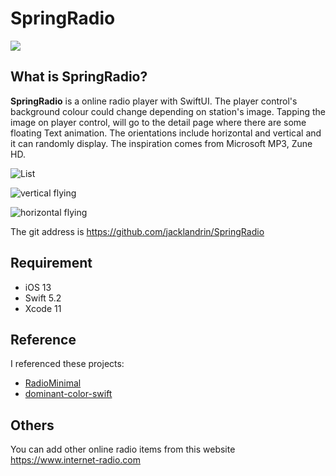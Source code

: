 # SpringRadio
![](http://www.jacklandrin.com/wp-content/uploads/2020/04/icon.png)
## What is SpringRadio?
**SpringRadio** is a online radio player with SwiftUI. The player control's background colour could change depending on station's image. Tapping the image on player control, will go to the detail page where there are some floating Text animation. The orientations include horizontal and vertical and it can randomly display. The inspiration comes from Microsoft MP3, Zune HD.

![List](http://www.jacklandrin.com/wp-content/uploads/2020/04/IMG_4687.png)

![vertical flying](http://www.jacklandrin.com/wp-content/uploads/2020/04/IMG_4689.png)

![horizontal flying](http://www.jacklandrin.com/wp-content/uploads/2020/04/IMG_4690.png)

The git address is <https://github.com/jacklandrin/SpringRadio>
## Requirement
* iOS 13
* Swift 5.2
* Xcode 11

## Reference
I referenced these projects:
* [RadioMinimal](https://github.com/SergeyPetrovi4/RadioMinimal)
* [dominant-color-swift](https://github.com/neriusv/dominant-color-swift-sample)

## Others
You can add other online radio items from this website <https://www.internet-radio.com>